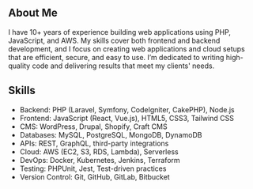 ## About Me

I have 10+ years of experience building web applications using PHP, JavaScript, and AWS. My skills cover both frontend and backend development, and I focus on creating web applications and cloud setups that are efficient, secure, and easy to use. I’m dedicated to writing high-quality code and delivering results that meet my clients' needs.

## Skills

- Backend: PHP (Laravel, Symfony, CodeIgniter, CakePHP), Node.js
- Frontend: JavaScript (React, Vue.js), HTML5, CSS3, Tailwind CSS
- CMS: WordPress, Drupal, Shopify, Craft CMS
- Databases: MySQL, PostgreSQL, MongoDB, DynamoDB
- APIs: REST, GraphQL, third-party integrations
- Cloud: AWS (EC2, S3, RDS, Lambda), Serverless
- DevOps: Docker, Kubernetes, Jenkins, Terraform
- Testing: PHPUnit, Jest, Test-driven practices
- Version Control: Git, GitHub, GitLab, Bitbucket
